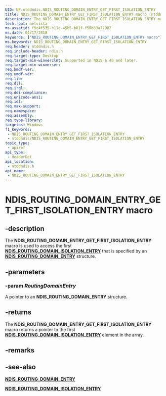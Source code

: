 ```yaml
---
UID: NF:ntddndis.NDIS_ROUTING_DOMAIN_ENTRY_GET_FIRST_ISOLATION_ENTRY
title: NDIS_ROUTING_DOMAIN_ENTRY_GET_FIRST_ISOLATION_ENTRY macro (ntddndis.h)
description: The NDIS_ROUTING_DOMAIN_ENTRY_GET_FIRST_ISOLATION_ENTRY macro is used to access the first NDIS_ROUTING_DOMAIN_ISOLATION_ENTRY that is specified by an NDIS_ROUTING_DOMAIN_ENTRY structure.
tech.root: netvista
ms.assetid: f9c4f535-b11c-45b5-b81f-f50b33a77987
ms.date: 04/17/2018
keywords: ["NDIS_ROUTING_DOMAIN_ENTRY_GET_FIRST_ISOLATION_ENTRY macro"]
ms.keywords: NDIS_ROUTING_DOMAIN_ENTRY_GET_FIRST_ISOLATION_ENTRY
req.header: ntddndis.h
req.include-header: ndis.h
req.target-type: Desktop
req.target-min-winverclnt: Supported in NDIS 6.40 and later.
req.target-min-winversvr: 
req.kmdf-ver: 
req.umdf-ver: 
req.lib: 
req.dll: 
req.irql: 
req.ddi-compliance: 
req.unicode-ansi: 
req.idl: 
req.max-support: 
req.namespace: 
req.assembly: 
req.type-library: 
targetos: Windows
f1_keywords:
 - NDIS_ROUTING_DOMAIN_ENTRY_GET_FIRST_ISOLATION_ENTRY
 - ntddndis/NDIS_ROUTING_DOMAIN_ENTRY_GET_FIRST_ISOLATION_ENTRY
topic_type:
 - apiref
api_type:
 - HeaderDef
api_location:
 - ntddndis.h
api_name:
 - NDIS_ROUTING_DOMAIN_ENTRY_GET_FIRST_ISOLATION_ENTRY
---
```


# NDIS_ROUTING_DOMAIN_ENTRY_GET_FIRST_ISOLATION_ENTRY macro


## -description

The **NDIS_ROUTING_DOMAIN_ENTRY_GET_FIRST_ISOLATION_ENTRY** macro is used to access the first [**NDIS_ROUTING_DOMAIN_ISOLATION_ENTRY**](ns-ntddndis-_ndis_routing_domain_isolation_entry.md) that is specified by an [**NDIS_ROUTING_DOMAIN_ENTRY**](ns-ntddndis-_ndis_routing_domain_entry.md) structure.

## -parameters

### -param _RoutingDomainEntry_

A pointer to an **NDIS_ROUTING_DOMAIN_ENTRY** structure.

## -returns

The **NDIS_ROUTING_DOMAIN_ENTRY_GET_FIRST_ISOLATION_ENTRY** macro returns a pointer to the first [**NDIS_ROUTING_DOMAIN_ISOLATION_ENTRY**](ns-ntddndis-_ndis_routing_domain_isolation_entry.md) element in the array.

## -remarks

## -see-also

[**NDIS_ROUTING_DOMAIN_ENTRY**](ns-ntddndis-_ndis_routing_domain_entry.md)

[**NDIS_ROUTING_DOMAIN_ISOLATION_ENTRY**](ns-ntddndis-_ndis_routing_domain_isolation_entry.md)

